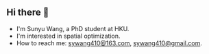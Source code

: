 ## Hi there 👋

<!--
**sywang-20/sywang-20** is a ✨ _special_ ✨ repository because its `README.md` (this file) appears on your GitHub profile.

Here are some ideas to get you started:

- 🔭 I’m currently working on ...
- 🌱 I’m currently learning ...
- 👯 I’m looking to collaborate on ...
- 🤔 I’m looking for help with ...
- 💬 Ask me about ...
- 📫 How to reach me: ...
- 😄 Pronouns: ...
- ⚡ Fun fact: ...
-->

- I'm Sunyu Wang, a PhD student at HKU.
- I'm interested in spatial optimization.
- How to reach me: sywang410@163.com, sywang410@gmail.com.
